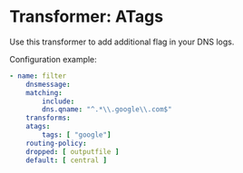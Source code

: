 # Transformer: ATags

Use this transformer to add additional flag in your DNS logs.

Configuration example:

```yaml
- name: filter
    dnsmessage:
    matching:
        include:
        dns.qname: "^.*\\.google\\.com$"
    transforms:
    atags:
        tags: [ "google"]
    routing-policy:
    dropped: [ outputfile ]
    default: [ central ]
```
